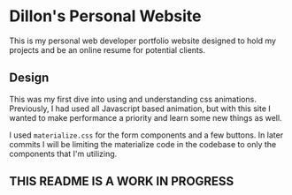 # Dillon's Personal Website
This is my personal web developer portfolio website designed to hold my projects and be an online resume for potential clients.

## Design
This was my first dive into using and understanding css animations. Previously, I had used all Javascript based animation, but with this site I wanted to make performance a priority and learn some new things as well.

I used `materialize.css` for the form components and a few buttons. In later commits I will be limiting the materialize code in the codebase to only the components that I'm utilizing.

## THIS README IS A WORK IN PROGRESS
